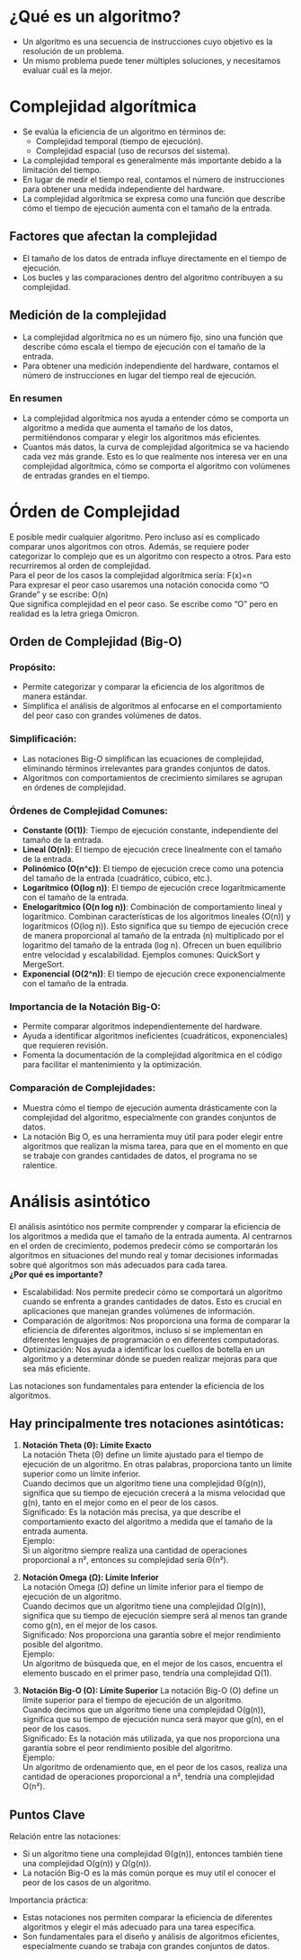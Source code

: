# ¿Qué es un algoritmo?
- Un algoritmo es una secuencia de instrucciones cuyo objetivo es la resolución de un problema.  
- Un mismo problema puede tener múltiples soluciones, y necesitamos evaluar cuál es la mejor.  

# Complejidad algorítmica
- Se evalúa la eficiencia de un algoritmo en términos de:  
  - Complejidad temporal (tiempo de ejecución).  
  - Complejidad espacial (uso de recursos del sistema).  
- La complejidad temporal es generalmente más importante debido a la limitación del tiempo.  
- En lugar de medir el tiempo real, contamos el número de instrucciones para obtener una medida independiente del hardware.  
- La complejidad algorítmica se expresa como una función que describe cómo el tiempo de ejecución aumenta con el tamaño de la entrada.  

## Factores que afectan la complejidad
- El tamaño de los datos de entrada influye directamente en el tiempo de ejecución.  
- Los bucles y las comparaciones dentro del algoritmo contribuyen a su complejidad.  

## Medición de la complejidad

- La complejidad algorítmica no es un número fijo, sino una función que describe cómo escala el tiempo de ejecución con el tamaño de la entrada.  
- Para obtener una medición independiente del hardware, contamos el número de instrucciones en lugar del tiempo real de ejecución.  

### En resumen

- La complejidad algorítmica nos ayuda a entender cómo se comporta un algoritmo a medida que aumenta el tamaño de los datos, permitiéndonos comparar y elegir los algoritmos más eficientes.  
- Cuantos más datos, la curva de complejidad algorítmica se va haciendo cada vez más grande. Esto es lo que realmente nos interesa ver en una complejidad algorítmica, cómo se comporta el algoritmo con volúmenes de entradas grandes en el tiempo.  

# Órden de Complejidad

E posible medir cualquier algoritmo. Pero incluso así es complicado comparar unos algoritmos con otros. Además, se requiere poder categorizar lo complejo que es un algoritmo con respecto a otros. Para esto recurriremos al orden de complejidad.  
Para el peor de los casos la complejidad algorítmica sería: F(x)=n  
Para expresar el peor caso usaremos una notación conocida como “O Grande” y se escribe: O(n)  
Que significa complejidad en el peor caso. Se escribe como “O” pero en realidad es la letra griega Omicron.

## Orden de Complejidad (Big-O)

### Propósito:
- Permite categorizar y comparar la eficiencia de los algoritmos de manera estándar.  
- Simplifica el análisis de algoritmos al enfocarse en el comportamiento del peor caso con grandes volúmenes de datos.  

### Simplificación:
- Las notaciones Big-O simplifican las ecuaciones de complejidad, eliminando términos irrelevantes para grandes conjuntos de datos.  
- Algoritmos con comportamientos de crecimiento similares se agrupan en órdenes de complejidad.  

### Órdenes de Complejidad Comunes:
- **Constante (O(1))**: Tiempo de ejecución constante, independiente del tamaño de la entrada.  
- **Lineal (O(n))**: El tiempo de ejecución crece linealmente con el tamaño de la entrada.  
- **Polinómico (O(n^c))**: El tiempo de ejecución crece como una potencia del tamaño de la entrada (cuadrático, cúbico, etc.).  
- **Logarítmico (O(log n))**: El tiempo de ejecución crece logarítmicamente con el tamaño de la entrada.  
- **Enelogarítmico (O(n log n))**: Combinación de comportamiento lineal y logarítmico. Combinan características de los algoritmos lineales (O(n)) y logarítmicos (O(log n)). Esto significa que su tiempo de ejecución crece de manera proporcional al tamaño de la entrada (n) multiplicado por el logaritmo del tamaño de la entrada (log n). Ofrecen un buen equilibrio entre velocidad y escalabilidad. Ejemplos comunes: QuickSort y MergeSort.  
- **Exponencial (O(2^n))**: El tiempo de ejecución crece exponencialmente con el tamaño de la entrada.  

### Importancia de la Notación Big-O:
- Permite comparar algoritmos independientemente del hardware.  
- Ayuda a identificar algoritmos ineficientes (cuadráticos, exponenciales) que requieren revisión.  
- Fomenta la documentación de la complejidad algorítmica en el código para facilitar el mantenimiento y la optimización. 

### Comparación de Complejidades:
- Muestra cómo el tiempo de ejecución aumenta drásticamente con la complejidad del algoritmo, especialmente con grandes conjuntos de datos.  
- La notación Big O, es una herramienta muy útil para poder elegir entre algoritmos que realizan la misma tarea, para que en el momento en que se trabaje con grandes cantidades de datos, el programa no se ralentice.  

# Análisis asintótico
El análisis asintótico nos permite comprender y comparar la eficiencia de los algoritmos a medida que el tamaño de la entrada aumenta. Al centrarnos en el orden de crecimiento, podemos predecir cómo se comportarán los algoritmos en situaciones del mundo real y tomar decisiones informadas sobre qué algoritmos son más adecuados para cada tarea.  
**¿Por qué es importante?**
- Escalabilidad: Nos permite predecir cómo se comportará un algoritmo cuando se enfrenta a grandes cantidades de datos. Esto es crucial en aplicaciones que manejan grandes volúmenes de información.  
- Comparación de algoritmos: Nos proporciona una forma de comparar la eficiencia de diferentes algoritmos, incluso si se implementan en diferentes lenguajes de programación o en diferentes computadoras.  
- Optimización: Nos ayuda a identificar los cuellos de botella en un algoritmo y a determinar dónde se pueden realizar mejoras para que sea más eficiente.  

Las notaciones son fundamentales para entender la eficiencia de los algoritmos.  

## Hay principalmente tres notaciones asintóticas:

1. **Notación Theta (Θ): Límite Exacto**  
La notación Theta (Θ) define un límite ajustado para el tiempo de ejecución de un algoritmo. En otras palabras, proporciona tanto un límite superior como un límite inferior.  
Cuando decimos que un algoritmo tiene una complejidad Θ(g(n)), significa que su tiempo de ejecución crecerá a la misma velocidad que g(n), tanto en el mejor como en el peor de los casos.  
Significado: Es la notación más precisa, ya que describe el comportamiento exacto del algoritmo a medida que el tamaño de la entrada aumenta.  
Ejemplo:  
Si un algoritmo siempre realiza una cantidad de operaciones proporcional a n², entonces su complejidad sería Θ(n²).  

2. **Notación Omega (Ω): Límite Inferior**  
La notación Omega (Ω) define un límite inferior para el tiempo de ejecución de un algoritmo.  
Cuando decimos que un algoritmo tiene una complejidad Ω(g(n)), significa que su tiempo de ejecución siempre será al menos tan grande como g(n), en el mejor de los casos.  
Significado: Nos proporciona una garantía sobre el mejor rendimiento posible del algoritmo.  
Ejemplo:  
Un algoritmo de búsqueda que, en el mejor de los casos, encuentra el elemento buscado en el primer paso, tendría una complejidad Ω(1).  

3. **Notación Big-O (O): Límite Superior**
La notación Big-O (O) define un límite superior para el tiempo de ejecución de un algoritmo.  
Cuando decimos que un algoritmo tiene una complejidad O(g(n)), significa que su tiempo de ejecución nunca será mayor que g(n), en el peor de los casos.  
Significado: Es la notación más utilizada, ya que nos proporciona una garantía sobre el peor rendimiento posible del algoritmo.  
Ejemplo:  
Un algoritmo de ordenamiento que, en el peor de los casos, realiza una cantidad de operaciones proporcional a n², tendría una complejidad O(n²).  

## Puntos Clave
Relación entre las notaciones:  
- Si un algoritmo tiene una complejidad Θ(g(n)), entonces también tiene una complejidad O(g(n)) y Ω(g(n)).  
- La notación Big-O es la más común porque es muy util el conocer el peor de los casos de un algoritmo.  

Importancia práctica:  
- Estas notaciones nos permiten comparar la eficiencia de diferentes algoritmos y elegir el más adecuado para una tarea específica.  
- Son fundamentales para el diseño y análisis de algoritmos eficientes, especialmente cuando se trabaja con grandes conjuntos de datos.  
